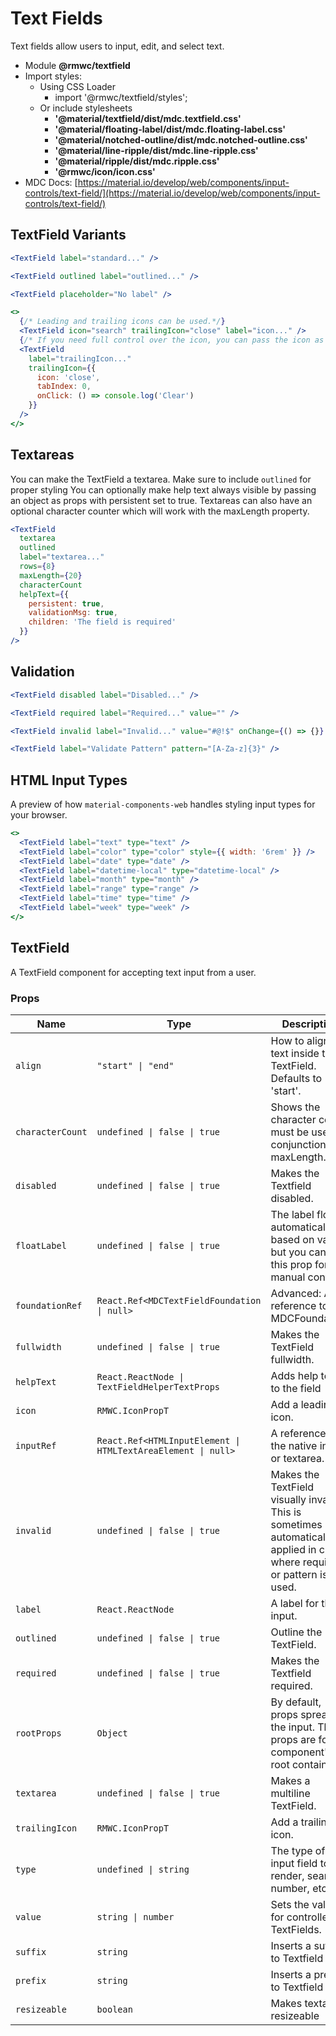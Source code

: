 # Text Fields

Text fields allow users to input, edit, and select text.

- Module **@rmwc/textfield**
- Import styles:
  - Using CSS Loader
    - import '@rmwc/textfield/styles';
  - Or include stylesheets
    - **'@material/textfield/dist/mdc.textfield.css'**
    - **'@material/floating-label/dist/mdc.floating-label.css'**
    - **'@material/notched-outline/dist/mdc.notched-outline.css'**
    - **'@material/line-ripple/dist/mdc.line-ripple.css'**
    - **'@material/ripple/dist/mdc.ripple.css'**
    - **'@rmwc/icon/icon.css'**
- MDC Docs: [https://material.io/develop/web/components/input-controls/text-field/](https://material.io/develop/web/components/input-controls/text-field/)

## TextField Variants

```jsx
<TextField label="standard..." />
```

```jsx
<TextField outlined label="outlined..." />
```

```jsx
<TextField placeholder="No label" />
```

```jsx
<>
  {/* Leading and trailing icons can be used.*/}
  <TextField icon="search" trailingIcon="close" label="icon..." />
  {/* If you need full control over the icon, you can pass the icon as options with your own props. Dont forget the TabIndex to make it clickable*/}
  <TextField
    label="trailingIcon..."
    trailingIcon={{
      icon: 'close',
      tabIndex: 0,
      onClick: () => console.log('Clear')
    }}
  />
</>
```

## Textareas

You can make the TextField a textarea. Make sure to include `outlined` for proper styling You can optionally make help text always visible by passing an object as props with persistent set to true. Textareas can also have an optional character counter which will work with the maxLength property.

```jsx
<TextField
  textarea
  outlined
  label="textarea..."
  rows={8}
  maxLength={20}
  characterCount
  helpText={{
    persistent: true,
    validationMsg: true,
    children: 'The field is required'
  }}
/>
```

## Validation

```jsx
<TextField disabled label="Disabled..." />
```

```jsx
<TextField required label="Required..." value="" />
```

```jsx
<TextField invalid label="Invalid..." value="#@!$" onChange={() => {}} />
```

```jsx
<TextField label="Validate Pattern" pattern="[A-Za-z]{3}" />
```

## HTML Input Types

A preview of how `material-components-web` handles styling input types for your browser.

```jsx
<>
  <TextField label="text" type="text" />
  <TextField label="color" type="color" style={{ width: '6rem' }} />
  <TextField label="date" type="date" />
  <TextField label="datetime-local" type="datetime-local" />
  <TextField label="month" type="month" />
  <TextField label="range" type="range" />
  <TextField label="time" type="time" />
  <TextField label="week" type="week" />
</>
```

## TextField

A TextField component for accepting text input from a user.

### Props

| Name             | Type                                                         | Description                                                                                                               |
| ---------------- | ------------------------------------------------------------ | ------------------------------------------------------------------------------------------------------------------------- |
| `align`          | `"start" \| "end"`                                           | How to align the text inside the TextField. Defaults to 'start'.                                                          |
| `characterCount` | `undefined \| false \| true`                                 | Shows the character count, must be used in conjunction with maxLength.                                                    |
| `disabled`       | `undefined \| false \| true`                                 | Makes the Textfield disabled.                                                                                             |
| `floatLabel`     | `undefined \| false \| true`                                 | The label floats automatically based on value, but you can use this prop for manual control.                              |
| `foundationRef`  | `React.Ref<MDCTextFieldFoundation \| null>`                  | Advanced: A reference to the MDCFoundation.                                                                               |
| `fullwidth`      | `undefined \| false \| true`                                 | Makes the TextField fullwidth.                                                                                            |
| `helpText`       | `React.ReactNode \| TextFieldHelperTextProps`                | Adds help text to the field                                                                                               |
| `icon`           | `RMWC.IconPropT`                                             | Add a leading icon.                                                                                                       |
| `inputRef`       | `React.Ref<HTMLInputElement \| HTMLTextAreaElement \| null>` | A reference to the native input or textarea.                                                                              |
| `invalid`        | `undefined \| false \| true`                                 | Makes the TextField visually invalid. This is sometimes automatically applied in cases where required or pattern is used. |
| `label`          | `React.ReactNode`                                            | A label for the input.                                                                                                    |
| `outlined`       | `undefined \| false \| true`                                 | Outline the TextField.                                                                                                    |
| `required`       | `undefined \| false \| true`                                 | Makes the Textfield required.                                                                                             |
| `rootProps`      | `Object`                                                     | By default, props spread to the input. These props are for the component's root container.                                |
| `textarea`       | `undefined \| false \| true`                                 | Makes a multiline TextField.                                                                                              |
| `trailingIcon`   | `RMWC.IconPropT`                                             | Add a trailing icon.                                                                                                      |
| `type`           | `undefined \| string`                                        | The type of input field to render, search, number, etc                                                                    |
| `value`          | `string \| number`                                           | Sets the value for controlled TextFields.                                                                                 |
| `suffix`         | `string`                                                     | Inserts a suffix to Textfield                                                                                             |
| `prefix`         | `string`                                                     | Inserts a prefix to Textfield                                                                                             |
| `resizeable`     | `boolean`                                                    | Makes textarea resizeable                                                                                                 |
